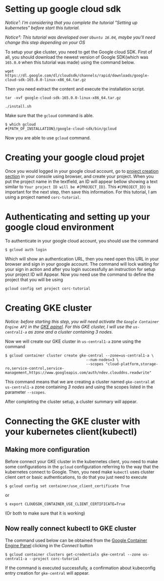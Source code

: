 # Setting up google cloud sdk
*_Notice¹: I'm considering that you complete the tutorial "Setting up kubernetes" before start this tutorial._*

*_Notice²: This tutorial was developed over `Ubuntu 16.04`, maybe you'll need change this step depending on your OS_*

To setup your gke cluster, you need to get the Google cloud SDK. First of all, you should download the newest version of Google SDK(which was `165.0.0` when this tutorial was made) using the command below.

`wget https://dl.google.com/dl/cloudsdk/channels/rapid/downloads/google-cloud-sdk-165.0.0-linux-x86_64.tar.gz`

Then you need extract the content and execute the installation script.

`tar -xvf google-cloud-sdk-165.0.0-linux-x86_64.tar.gz`

`./install.sh`

Make sure that the `gcloud` command is able.

```
$ which gcloud
#{PATH_OF_INSTALLATION}/google-cloud-sdk/bin/gcloud
```

Now you are able to use `gcloud` command.


# Creating your google cloud projet

Once you would logged in your google cloud account, go to [project creation section](https://console.cloud.google.com/projectcreate) in your console using browser, and create your project.
When you put the project name in the textfield, an ID will appear bellow showing a text similar to `Your project ID will be #{PROJECT_ID}`.
This `#{PROJECT_ID}` is important for the next step, then save this information. For this tutorial, I am using a project named `corc-tutorial`. 

# Authenticating and setting up your google cloud environment

To authenticate in your google cloud account, you should use the command 

`$ gcloud auth login`

Which will show an authentication URL, then you need open this URL in your browser and sign in your google account. The command will lock waiting for your sign in action and after you login successfully an instruction for setup your project ID will Appear. Now you need use the command to define the project that you will be using 

`gcloud config set project corc-tutorial`

# Creating GKE cluster

*_Notice: before starting this step, you will need activate the `Google Container Engine API` in the [GKE painel](https://console.cloud.google.com/apis/api/container.googleapis.com/overview). For this GKE cluster, I will use the `us-central1-a` as zone and a cluster containing 3 nodes._*

Now we will create our GKE cluster in `us-central1-a` zone using the command

```
$ gcloud container cluster create gke-central --zone=us-central1-a \
                                     --num-nodes=3 \
                                     --scopes "cloud-platform,storage-ro,service-control,service-management,https://www.googleapis.com/auth/ndev.clouddns.readwrite"
```

This command means that we are creating a cluster named `gke-central` at `us-central1-a` zone containing *3 nodes* and using the scopes listed in the parameter `--scopes`.

After completing the cluster setup, a cluster summary will appear.

# Connecting the GKE cluster with your kubernetes client(kubectl)

## Making more configuration
Before connect your GKE cluster in the kubernetes client, you need to make some configurations in the `gcloud` configuration referring to the way that the kubernetes connect to Google. Then, you need make `kubectl` uses cluster client cert or basic authentications, to do that you just need to execute

`$ gcloud config set container/use_client_certificate True`

or 

`$ export CLOUDSDK_CONTAINER_USE_CLIENT_CERTIFICATE=True`

(Or both to make sure that it is working)

## Now really connect kubectl to GKE cluster

The command used below can be obtained from the [Google Container Engine Panel](https://console.cloud.google.com/kubernetes/list) clicking in the *Connect* button

`$ gcloud container clusters get-credentials gke-central --zone us-central1-a --project corc-tutorial`

If the command is executed successfully, a confirmation about kubeconfig entry creation for `gke-central` will appear.



